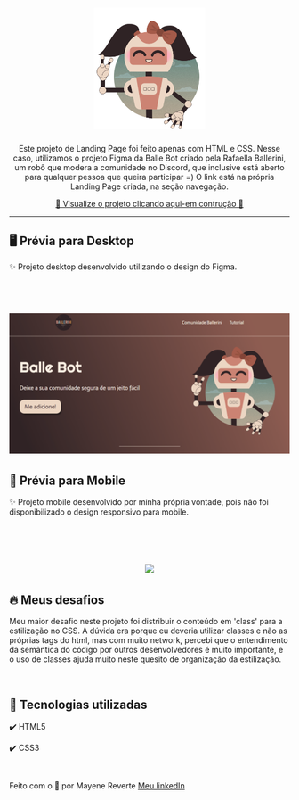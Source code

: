<h1 align="center">
  <img src="github/image/ballebot.svg" alt="Balle Bot" width="200">
</h1>

<p align="center">Este projeto de Landing Page foi feito apenas com HTML e CSS. Nesse caso, utilizamos o projeto Figma da Balle Bot criado pela Rafaella Ballerini, um robô que modera a comunidade no Discord, que inclusive está aberto para qualquer pessoa que queira participar =) O link está na própria Landing Page criada, na seção navegação.</p>

<div align="center">

 [👀 Visualize o projeto clicando aqui-em contrução 🚧]()

</div> 

---
## 🖥️ Prévia para Desktop

<p align= "left">✨ Projeto desktop desenvolvido utilizando o design do Figma.</p>

<h1 align="center">
<br>
  <img src="github/gifs/ballebot-desktop.gif" width="900">
<br>
</h1>

## 📱 Prévia para Mobile

<p align= "left">✨ Projeto mobile desenvolvido por minha própria vontade, pois não foi disponibilizado o design responsivo para mobile.</p>

<h1 align="center">
<br>
  <img src="github/gifs/ballebot-mobile.gif" width="400">
<br>
</h1>

## 🔥 Meus desafios
<p align= "left">Meu maior desafio neste projeto foi distribuir o conteúdo em 'class' para a estilização no CSS. A dúvida era porque eu deveria utilizar classes e não as próprias tags do html, mas com muito network, percebi que o entendimento da semântica do código por outros desenvolvedores é muito importante, e o uso de classes ajuda muito neste quesito de organização da estilização.</p>
<br>


## 🚀 Tecnologias utilizadas

✔️ HTML5

✔️ CSS3

<br>

Feito com o 💛 por Mayene Reverte [Meu linkedIn](https://www.linkedin.com/in/mayenereverte/)

